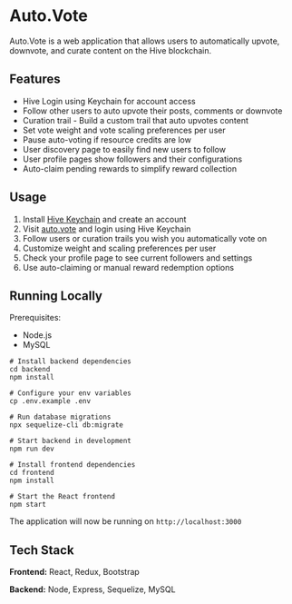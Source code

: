 # Auto.Vote

Auto.Vote is a web application that allows users to automatically upvote, downvote, and curate content on the Hive blockchain.

## Features

- Hive Login using Keychain for account access
- Follow other users to auto upvote their posts, comments or downvote
- Curation trail - Build a custom trail that auto upvotes content
- Set vote weight and vote scaling preferences per user
- Pause auto-voting if resource credits are low
- User discovery page to easily find new users to follow
- User profile pages show followers and their configurations
- Auto-claim pending rewards to simplify reward collection

## Usage

1. Install [Hive Keychain](https://chrome.google.com/webstore/detail/hive-keychain/jcacnejopjdphbnjgfaaobbfafkihpep) and create an account
2. Visit [auto.vote](https://auto.vote) and login using Hive Keychain
3. Follow users or curation trails you wish you automatically vote on
4. Customize weight and scaling preferences per user
5. Check your profile page to see current followers and settings
6. Use auto-claiming or manual reward redemption options

## Running Locally

Prerequisites:
- Node.js
- MySQL

```
# Install backend dependencies
cd backend
npm install

# Configure your env variables
cp .env.example .env

# Run database migrations
npx sequelize-cli db:migrate

# Start backend in development
npm run dev

# Install frontend dependencies
cd frontend
npm install

# Start the React frontend
npm start
```

The application will now be running on `http://localhost:3000`

## Tech Stack

**Frontend:** React, Redux, Bootstrap

**Backend:** Node, Express, Sequelize, MySQL